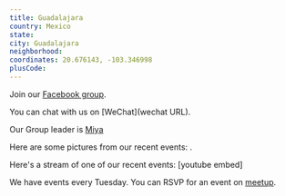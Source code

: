 ```yaml
---
title: Guadalajara
country: Mexico
state: 
city: Guadalajara
neighborhood: 
coordinates: 20.676143, -103.346998
plusCode:
---
```

Join our [Facebook group](https://www.facebook.com/groups/fcc.guadalajara).

You can chat with us on [WeChat](wechat URL).

Our Group leader is [Miya](freecodecamp.org/miya)

Here are some pictures from our recent events:
![]().

Here's a stream of one of our recent events:
[youtube embed]

We have events every Tuesday. You can RSVP for an event on [meetup](meetupurl).
